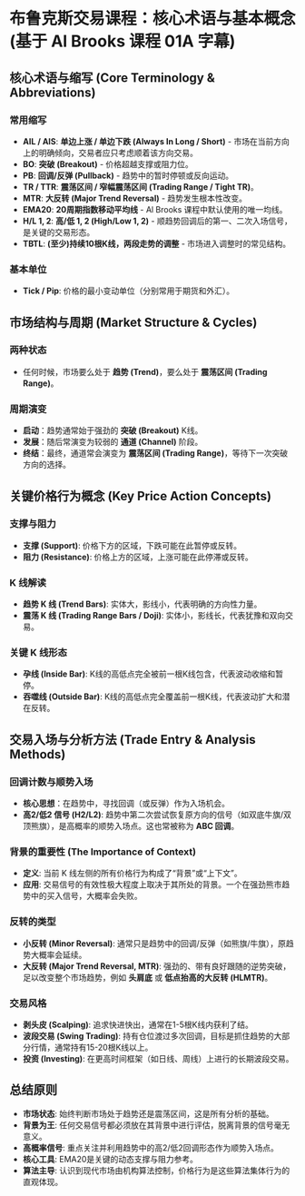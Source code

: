 # 布鲁克斯交易课程：核心术语与基本概念 (基于 Al Brooks 课程 01A 字幕)

## 核心术语与缩写 (Core Terminology & Abbreviations)

### 常用缩写
-   **AIL / AIS**: **单边上涨 / 单边下跌 (Always In Long / Short)** - 市场在当前方向上的明确倾向，交易者应只考虑顺着该方向交易。
-   **BO**: **突破 (Breakout)** - 价格超越支撑或阻力位。
-   **PB**: **回调/反弹 (Pullback)** - 趋势中的暂时停顿或反向运动。
-   **TR / TTR**: **震荡区间 / 窄幅震荡区间 (Trading Range / Tight TR)**。
-   **MTR**: **大反转 (Major Trend Reversal)** - 趋势发生根本性改变。
-   **EMA20**: **20周期指数移动平均线** - Al Brooks 课程中默认使用的唯一均线。
-   **H/L 1, 2**: **高/低 1, 2 (High/Low 1, 2)** - 顺趋势回调后的第一、二次入场信号，是关键的交易形态。
-   **TBTL**: **(至少)持续10根K线，两段走势的调整** - 市场进入调整时的常见结构。

### 基本单位
-   **Tick / Pip**: 价格的最小变动单位（分别常用于期货和外汇）。

## 市场结构与周期 (Market Structure & Cycles)

### 两种状态
-   任何时候，市场要么处于 **趋势 (Trend)**，要么处于 **震荡区间 (Trading Range)**。

### 周期演变
-   **启动**：趋势通常始于强劲的 **突破 (Breakout)** K线。
-   **发展**：随后常演变为较弱的 **通道 (Channel)** 阶段。
-   **终结**：最终，通道常会演变为 **震荡区间 (Trading Range)**，等待下一次突破方向的选择。

## 关键价格行为概念 (Key Price Action Concepts)

### 支撑与阻力
-   **支撑 (Support)**: 价格下方的区域，下跌可能在此暂停或反转。
-   **阻力 (Resistance)**: 价格上方的区域，上涨可能在此停滞或反转。

### K 线解读
-   **趋势 K 线 (Trend Bars)**: 实体大，影线小，代表明确的方向性力量。
-   **震荡 K 线 (Trading Range Bars / Doji)**: 实体小，影线长，代表犹豫和双向交易。

### 关键 K 线形态
-   **孕线 (Inside Bar)**: K线的高低点完全被前一根K线包含，代表波动收缩和暂停。
-   **吞噬线 (Outside Bar)**: K线的高低点完全覆盖前一根K线，代表波动扩大和潜在反转。

## 交易入场与分析方法 (Trade Entry & Analysis Methods)

### 回调计数与顺势入场
-   **核心思想**：在趋势中，寻找回调（或反弹）作为入场机会。
-   **高2/低2 信号 (H2/L2)**: 趋势中第二次尝试恢复原方向的信号（如双底牛旗/双顶熊旗），是高概率的顺势入场点。这也常被称为 **ABC 回调**。

### 背景的重要性 (The Importance of Context)
-   **定义**: 当前 K 线左侧的所有价格行为构成了“背景”或“上下文”。
-   **应用**: 交易信号的有效性极大程度上取决于其所处的背景。一个在强劲熊市趋势中的买入信号，大概率会失败。

### 反转的类型
-   **小反转 (Minor Reversal)**: 通常只是趋势中的回调/反弹（如熊旗/牛旗），原趋势大概率会延续。
-   **大反转 (Major Trend Reversal, MTR)**: 强劲的、带有良好跟随的逆势突破，足以改变整个市场趋势，例如 **头肩底** 或 **低点抬高的大反转 (HLMTR)**。

### 交易风格
-   **剥头皮 (Scalping)**: 追求快进快出，通常在1-5根K线内获利了结。
-   **波段交易 (Swing Trading)**: 持有仓位渡过多次回调，目标是抓住趋势的大部分行情，通常持有15-20根K线以上。
-   **投资 (Investing)**: 在更高时间框架（如日线、周线）上进行的长期波段交易。

## 总结原则
-   **市场状态**: 始终判断市场处于趋势还是震荡区间，这是所有分析的基础。
-   **背景为王**: 任何交易信号都必须放在其背景中进行评估，脱离背景的信号毫无意义。
-   **高概率信号**: 重点关注并利用趋势中的高2/低2回调形态作为顺势入场点。
-   **核心工具**: EMA20是关键的动态支撑与阻力参考。
-   **算法主导**: 认识到现代市场由机构算法控制，价格行为是这些算法集体行为的直观体现。